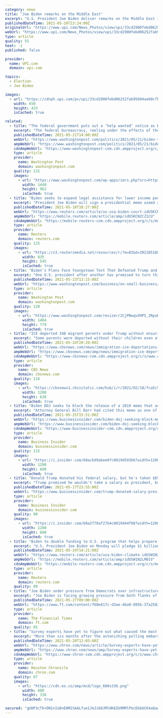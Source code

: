 ```yaml
---
category: news
title: "Joe Biden remarks on the Middle East"
excerpt: "U.S. President Joe Biden deliver remarks on the Middle East in the Cross Hall at the White House in Washington on Thursday, May 20, 2021. Photo by Yuri Gripas/UPI"
publishedDateTime: 2021-05-20T23:24:00Z
originalUrl: "https://www.upi.com/News_Photos/view/upi/33cd2900febd06252fab95604ae60cfb/Joe-Biden-remarks-on-the-Middle-East/"
webUrl: "https://www.upi.com/News_Photos/view/upi/33cd2900febd06252fab95604ae60cfb/Joe-Biden-remarks-on-the-Middle-East/"
type: article
quality: 55
heat: -1
published: false

provider:
  name: UPI.com
  domain: upi.com

topics:
  - Election
  - Joe Biden

images:
  - url: "https://cdnph.upi.com/pv/upi/33cd2900febd06252fab95604ae60cfb/BIDEN-MIDDLE-EAST.jpg"
    width: 650
    height: 433
    isCached: true

related:
  - title: "The federal government puts out a ‘help wanted’ notice as Biden seeks to undo Trump cuts"
    excerpt: "The federal bureaucracy, reeling under the effects of the former president, is struggling to make good on the current president’s promises."
    publishedDateTime: 2021-05-21T14:00:00Z
    webUrl: "https://www.washingtonpost.com/politics/2021/05/21/biden-trump-government-rebuilding/"
    ampWebUrl: "https://www.washingtonpost.com/politics/2021/05/21/biden-trump-government-rebuilding/?outputType=amp"
    cdnAmpWebUrl: "https://www-washingtonpost-com.cdn.ampproject.org/c/s/www.washingtonpost.com/politics/2021/05/21/biden-trump-government-rebuilding/?outputType=amp"
    type: article
    provider:
      name: Washington Post
      domain: washingtonpost.com
    quality: 131
    images:
      - url: "https://www.washingtonpost.com/wp-apps/imrs.php?src=https://arc-anglerfish-washpost-prod-washpost.s3.amazonaws.com/public/MJRD2WVUJAI6XPEW7X2V3ZB354.jpg&w=1440"
        width: 1440
        height: 962
        isCached: true
  - title: "Biden seeks to expand legal assistance for lower income people"
    excerpt: "President Joe Biden will sign a presidential memo aimed at boosting public defenders and civil legal aid providers in a bid to help people with lower incomes have better representation in the U.S. legal system,"
    publishedDateTime: 2021-05-18T10:27:00Z
    webUrl: "https://www.reuters.com/article/us-usa-biden-court-idUSKCN2CZ17R"
    ampWebUrl: "https://mobile.reuters.com/article/amp/idUSKCN2CZ1CU"
    cdnAmpWebUrl: "https://mobile-reuters-com.cdn.ampproject.org/c/s/mobile.reuters.com/article/amp/idUSKCN2CZ1CU"
    type: article
    provider:
      name: Reuters
      domain: reuters.com
    quality: 125
    images:
      - url: "https://s3.reutersmedia.net/resources/r/?m=02&d=20210518&t=2&i=1562530751&w=&fh=545px&fw=&ll=&pl=&sq=&r=LYNXNPEH4H0OK"
        width: 835
        height: 545
        isCached: true
  - title: "Biden’s Plans Face Youngstown Test That Defeated Trump and Obama"
    excerpt: "One U.S. president after another has promised to turn this Rust Belt city around. The latest proposal to pump in tens of millions of dollars is bringing hope—and skepticism."
    publishedDateTime: 2021-05-23T13:15:00Z
    webUrl: "https://www.washingtonpost.com/business/on-small-business/bidens-plans-face-youngstown-test-that-defeated-trump-and-obama/2021/05/23/660d8302-bbd1-11eb-922a-c40c9774bc48_story.html"
    type: article
    provider:
      name: Washington Post
      domain: washingtonpost.com
    quality: 120
    images:
      - url: "https://www.washingtonpost.com/resizer/2CjPNwqvXHPS_2RpuRTKY-p3eVo=/1484x0/www.washingtonpost.com/pb/resources/img/twp-social-share.png"
        width: 1484
        height: 779
        isCached: true
  - title: "ICE deported 348 migrant parents under Trump without ensuring children could go with them"
    excerpt: "Some parents were deported without their children even after telling ICE officers that they wanted their children to come with them, the DHS inspector general found."
    publishedDateTime: 2021-05-24T20:20:00Z
    webUrl: "https://www.cbsnews.com/news/immigration-ice-deportations-parents-trump-family-separation/"
    ampWebUrl: "https://www.cbsnews.com/amp/news/immigration-ice-deportations-parents-trump-family-separation/"
    cdnAmpWebUrl: "https://www-cbsnews-com.cdn.ampproject.org/c/s/www.cbsnews.com/amp/news/immigration-ice-deportations-parents-trump-family-separation/"
    type: article
    provider:
      name: CBS News
      domain: cbsnews.com
    quality: 116
    images:
      - url: "https://cbsnews1.cbsistatic.com/hub/i/r/2021/02/18/fca5c57b-04f7-4ff4-9832-a7b6c222547c/thumbnail/1200x630/d615f11dcdadbd7bc81e61c3680c60c9/ap19200565745965.jpg"
        width: 1200
        height: 630
        isCached: true
  - title: "Biden DOJ seeks to block the release of a 2019 memo that outlined reasons not to prosecute Trump after the Mueller report"
    excerpt: "Attorney General Bill Barr had cited this memo as one of his reasons not to charge Trump with obstruction of justice following the Mueller report."
    publishedDateTime: 2021-05-25T15:51:00Z
    webUrl: "https://www.businessinsider.com/biden-doj-seeking-block-memo-release-trump-obstruction-mueller-report-2021-5"
    ampWebUrl: "https://www.businessinsider.com/biden-doj-seeking-block-memo-release-trump-obstruction-mueller-report-2021-5?amp"
    cdnAmpWebUrl: "https://www-businessinsider-com.cdn.ampproject.org/c/s/www.businessinsider.com/biden-doj-seeking-block-memo-release-trump-obstruction-mueller-report-2021-5?amp"
    type: article
    provider:
      name: Business Insider
      domain: businessinsider.com
    quality: 115
    images:
      - url: "https://i.insider.com/60acbd9abee0fc0019d593b6?width=1200&format=jpeg"
        width: 1200
        height: 600
        isCached: true
  - title: "Donald Trump donated his federal salary, but he's taken $65,600 in pension payments since January 20"
    excerpt: "Trump promised he wouldn't take a salary as president, but he didn't extend that promise to his post-presidency"
    publishedDateTime: 2021-05-17T23:55:00Z
    webUrl: "https://www.businessinsider.com/trump-donated-salary-presidential-pension-payments-2021-5"
    type: article
    provider:
      name: Business Insider
      domain: businessinsider.com
    quality: 90
    images:
      - url: "https://i.insider.com/60a2f78af27b4c0019444f88?width=1200&format=jpeg"
        width: 1200
        height: 600
        isCached: true
  - title: "Biden to double funding to U.S. program that helps prepare for extreme weather events -Washington Post"
    excerpt: "U.S. President Joe Biden on Monday will pledge $1 billion to a U.S. government program called Building Resilient Infrastructure and Communities that helps communities prepare for extreme weather events,"
    publishedDateTime: 2021-05-24T14:21:00Z
    webUrl: "https://www.reuters.com/article/usa-biden-climate-idUSW1N2LM01V"
    ampWebUrl: "https://mobile.reuters.com/article/amp/idUSW1N2LM01V"
    cdnAmpWebUrl: "https://mobile-reuters-com.cdn.ampproject.org/c/s/mobile.reuters.com/article/amp/idUSW1N2LM01V"
    type: article
    provider:
      name: Reuters
      domain: reuters.com
    quality: 89
  - title: "Joe Biden under pressure from Democrats over infrastructure package"
    excerpt: "Joe Biden is facing growing pressure from both flanks of the Democratic party as the US president negotiates his $2.3tn infrastructure package, between moderates who want him to strike a deal with Republicans and progressives who are urging him to walk away from the negotiating table."
    publishedDateTime: 2021-05-27T09:00:00Z
    webUrl: "https://www.ft.com/content/f60e617c-d3ae-46a9-895b-37a25820a9c2"
    type: article
    provider:
      name: The Financial Times
      domain: ft.com
    quality: 85
  - title: "Survey experts have yet to figure out what caused the most significant polling error in 40 years in Trump-Biden race"
    excerpt: "More than six months after the astonishing polling embarrassment in the 2020 U.S. elections, survey experts examining what went wrong are uncertain about what led to the sharpest discrepancy between the polls and popular vote outcome since Ronald Reagan defeated Jimmy Carter in a near-landslide in 1980."
    publishedDateTime: 2021-05-20T12:03:00Z
    webUrl: "https://www.chron.com/news/article/Survey-experts-have-yet-to-figure-out-what-caused-16190666.php"
    ampWebUrl: "https://www.chron.com/news/amp/Survey-experts-have-yet-to-figure-out-what-caused-16190666.php"
    cdnAmpWebUrl: "https://www-chron-com.cdn.ampproject.org/c/s/www.chron.com/news/amp/Survey-experts-have-yet-to-figure-out-what-caused-16190666.php"
    type: article
    provider:
      name: Houston Chronicle
      domain: chron.com
    quality: 67
    images:
      - url: "https://cdn.ex.co/amp/mcd/logo_600x336.png"
        width: 600
        height: 336
        isCached: true

secured: "gUHP3cTb+ON1nIaDnENM2SAALfue1JmJi6OJMlHK6ZU9MMlPUcEbbUCK4aQagAbkTPbbKV227fCdv8wb3bICp1PCsYDAh/uaAbAW8F4ttuWuIfZyvqqheOHU6yMXHhIY2fHglVhRnjD/DgaUxzoKqutqnBdVrkLLrlVI5tMkOiG8+As8FI1BX8KZ7RwGdMFBVHeM22t9bye80fOXYm8IMrq3JW3jqcoLlZoQSDo9z69lhJu8T/BM7UGKhr8QVkBlYFdf9SYA7/+NrGq0yNMEFM+g/UkC1jtyDXV8d5xxDutbXN68rh2+I22IvGtNXKGia/b58N7zBuxv/18kZHl9wdXb7LAt9r7waJWM6Mga8/o=;WxcS4lW5UvKAN/zdDBZwMg=="
---
```



